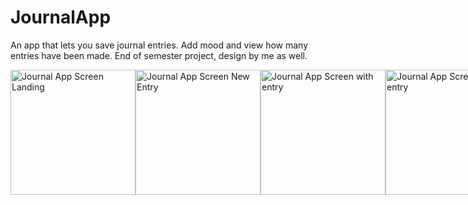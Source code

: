 # JournalApp
 An app that lets you save journal entries. Add mood and view how many entries have been made. End of semester project, design by me as well.
<div style="display: flex;">
<img src="https://kheinzel.com/wp-content/uploads/2022/09/journalapp-1.png" style= "width: 200px; height: auto" alt="Journal App Screen Landing" title="Journal App Screen Landing">
<img src="https://kheinzel.com/wp-content/uploads/2022/09/journalapp-2.png" style= "width: 200px; height: auto" alt="Journal App Screen New Entry" title="Journal App Screen Entry">
<img src="https://kheinzel.com/wp-content/uploads/2022/09/journalapp-3.png" style= "width: 200px; height: auto" alt="Journal App Screen with entry" title="Journal App Screen with entry">
<img src="https://kheinzel.com/wp-content/uploads/2022/09/journalapp-4.png" style= "width: 200px; height: auto" alt="Journal App Screen edit entry" title="Journal App Screen edit entry">
<img src="https://kheinzel.com/wp-content/uploads/2022/09/journalapp-5.png" style= "width: 200px; height: auto" alt="Journal App Screen Settings" title="Journal App Screen Settings">
</div>
